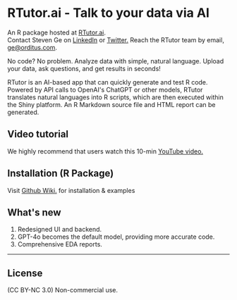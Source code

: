 # RTutor.ai - Talk to your data via AI
An R package hosted at [RTutor.ai](https://RTutor.ai). <br>
Contact Steven Ge on [LinkedIn](https://www.linkedin.com/in/steven-ge-ab016947/) or [Twitter.](https://twitter.com/StevenXGe) Reach the RTutor team by email, ge@orditus.com.

No code? No problem. Analyze data with simple, natural language. Upload your data, ask questions, and get results in seconds!

RTutor is an AI-based app that can quickly generate and test R code. Powered by API calls to OpenAI's ChatGPT or other models, RTutor translates natural languages into R scripts, which are then executed within the Shiny platform. An R Markdown source file and HTML report can be generated. 

## Video tutorial
We highly recommend that users watch this 10-min [YouTube video.](https://youtu.be/a-bZW26nK9k)

## Installation (R Package)
Visit [Github Wiki.](https://github.com/gexijin/RTutor/wiki) for installation & examples

## What's new
  1. Redesigned UI and backend.
  2. GPT-4o becomes the default model, providing more accurate code.
  3. Comprehensive EDA reports.
***

## License
(CC BY-NC 3.0) Non-commercial use.
